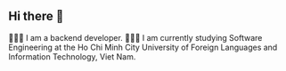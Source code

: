 ## Hi there 👋
👩🏻‍💻 I am a backend developer.
👩🏻‍🎓 I am currently studying Software Engineering at the Ho Chi Minh City University of Foreign Languages and Information Technology, Viet Nam.
<!--
**GiapKun/GiapKun** is a ✨ _special_ ✨ repository because its `README.md` (this file) appears on your GitHub profile.

Here are some ideas to get you started:

- 🔭 I’m currently working on ...
- 🌱 I’m currently learning ...
- 👯 I’m looking to collaborate on ...
- 🤔 I’m looking for help with ...
- 💬 Ask me about ...
- 📫 How to reach me: ...
- 😄 Pronouns: ...
- ⚡ Fun fact: ...
-->
